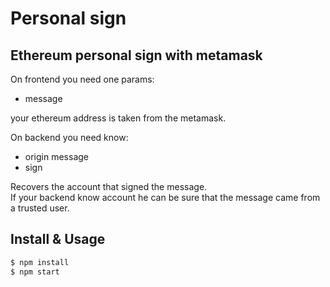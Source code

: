 # Personal sign
Ethereum personal sign with metamask
---
On frontend you need one params:
- message

your ethereum address is taken from the metamask.

On backend you need know:
- origin message
- sign

Recovers the account that signed the message.  
If your backend know account he can be sure that the message came from a trusted user.
## Install & Usage
```BASH
$ npm install
$ npm start
```